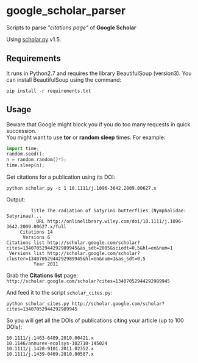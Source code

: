 # google_scholar_parser

Scripts to parse *"citations page"* of **Google Scholar**  

Using [scholar.py](https://github.com/ckreibich/scholar.py) v1.5.  

## Requirements
It runs in Python2.7 and requires the library BeautifulSoup (version3).
You can install BeautifulSoup using the command:

```shell
pip install -r requirements.txt
```

## Usage
Beware that Google might block you if you do too many requests in quick succession.   
You might want to use **tor** or **random sleep** times. For example:

```python
import time;  
random.seed();  
n = random.random()*5;  
time.sleep(n);  
```  

Get citations for a publication using its DOI:  
```shell
python scholar.py -c 1 10.1111/j.1096-3642.2009.00627.x
```

Output:  
```shell 
         Title The radiation of Satyrini butterflies (Nymphalidae: Satyrinae)...     
           URL http://onlinelibrary.wiley.com/doi/10.1111/j.1096-3642.2009.00627.x/full  
     Citations 14  
      Versions 6  
Citations list http://scholar.google.com/scholar?cites=13407052944292989945&as_sdt=2005&sciodt=0,5&hl=en&num=1  
 Versions list http://scholar.google.com/scholar?cluster=13407052944292989945&hl=en&num=1&as_sdt=0,5  
          Year 2011   
```

Grab the **Citations list** page:  
`http://scholar.google.com/scholar?cites=13407052944292989945`

And feed it to the script `scholar_cites.py`:
```shell
python scholar_cites.py http://scholar.google.com/scholar?cites=13407052944292989945
```

So you will get all the DOIs of publications citing your article (up to 100 DOIs):  
```shell
10.1111/j.1463-6409.2010.00421.x  
10.1146/annurev-ecolsys-102710-145024  
10.1111/j.1420-9101.2011.02352.x  
10.1111/j.1439-0469.2010.00587.x
```


